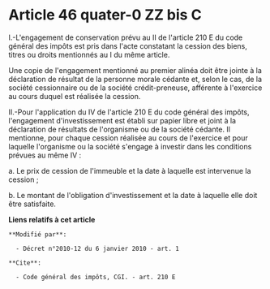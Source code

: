 # Article 46 quater-0 ZZ bis C

I.-L'engagement de conservation prévu au II de l'article 210 E du code général des impôts est pris dans l'acte constatant la
cession des biens, titres ou droits mentionnés au I du même article. 

Une copie de l'engagement mentionné au premier alinéa doit être jointe à la déclaration de résultat de la personne morale
cédante et, selon le cas, de la société cessionnaire ou de la société crédit-preneuse, afférente à l'exercice au cours duquel
est réalisée la cession. 

II.-Pour l'application du IV de l'article 210 E du code général des impôts, l'engagement d'investissement est établi sur
papier libre et joint à la déclaration de résultats de l'organisme ou de la société cédante. Il mentionne, pour chaque
cession réalisée au cours de l'exercice et pour laquelle l'organisme ou la société s'engage à investir dans les conditions
prévues au même IV : 

a. Le prix de cession de l'immeuble et la date à laquelle est intervenue la cession ; 

b. Le montant de l'obligation d'investissement et la date à laquelle elle doit être satisfaite.

**Liens relatifs à cet article**

	**Modifié par**:

	  - Décret n°2010-12 du 6 janvier 2010 - art. 1

	**Cite**:

	  - Code général des impôts, CGI. - art. 210 E

